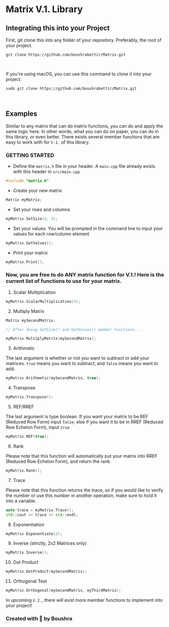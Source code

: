 # Matrix V.1. Library

## Integrating this into your Project

First, git clone this into any folder of your repository. Preferably, the root of your project.

```
git clone https://github.com/boushrabettir/Matrix.git
```

<br />

If you're using macOS, you can use this command to clone it into your project.

```
sudo git clone https://github.com/boushrabettir/Matrix.git
```

<br />

## Examples

Similar to any matrix that can do matrix functions, you can do and apply the same logic here. In other words, what you can do on paper, you can do in this library,
or even better. There exists several member functions that are easy to work with for `V.1.` of this library.

### GETTING STARTED

- Define the `matrix.h` file in your header. A `main.cpp` file already exists with this header in `src/main.cpp`

```cpp
#include "matrix.h"
```

- Create your new matrix

```cpp
Matrix myMatrix;
```

- Set your rows and columns

```cpp
myMatrix.SetSize(3, 3);
```

- Set your values. You will be prompted in the command line to input your values for each row/column element

```cpp
myMatrix.GetValues();
```

- Print your matrix

```cpp
myMatrix.Print();
```

### Now, you are free to do ANY matrix function for V.1.! Here is the current list of functions to use for your matrix.

1. Scalar Multiplication

```cpp
myMatrix.ScalarMultiplication(3);
```

2. Multiply Matrix

```cpp
Matrix mySecondMatrix;

// After doing SetSize() and GetValues() member functions...

myMatrix.MultiplyMatrix(mySecondMatrix);
```

3. Arithmetic

The last argument is whether or not you want to subtract or add your matrices. `true` means you want to subtract, and `false` means you want to add.

```cpp
myMatrix.Arithmetic(mySecondMatrix, true);
```

4. Transpose

```cpp
myMatrix.Transpose();
```

5. REF/RREF

The last argument is type boolean. If you want your matrix to be REF (Reduced Row Form) input `false`, else if you want it to be in RREF (Reduced Row Echelon Form), input `true`

```cpp
myMatrix.REF(true);
```

6. Rank

Please note that this function will automatically put your matrix into RREF (Reduced Row Echelon Form), and return the rank.

```cpp
myMatrix.Rank();
```

7. Trace

Please note that this function returns the trace, so if you would like to verify the number or use this number in another operation, make sure to hold it into a variable.

```cpp
auto trace = myMatrix.Trace();
std::cout << trace << std::endl;
```

8. Exponentiation

```cpp
myMatrix.Exponentiate(2);
```

9. Inverse (strictly, 2x2 Matrices only)

```cpp
myMatrix.Inverse();
```

10. Dot Product

```cpp
myMatrix.DotProduct(mySecondMatrix);
```

11. Orthogonal Test

```cpp
myMatrix.Orthogonal(mySecondMatrix, myThirdMatrix);
```

In upcoming `V.2.`, there will exist more member functions to implement into your project!
<br />

### Created with 💙 by Boushra
